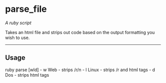 # parse_file
_A ruby script_

Takes an html file and strips out code based on the output formatting you wish to use.

----
## Usage
ruby parse <file> [wld]
    - w Web     - strips /r/n
    - l Linux   - strips /r and html tags
    - d Dos     - strips html tags
